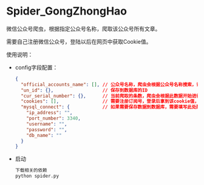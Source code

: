 # Spider_GongZhongHao
微信公众号爬虫，根据指定公众号名称，爬取该公众号所有文章。

需要自己注册微信公众号，登陆以后在网页中获取Cookie值。



使用说明：

- config字段配置：

  ```json
  {
    "official_accounts_name": [], // 公众号名称，爬虫会根据公众号名称搜索，请保证精确
    "un_id": {},                  // 保存到数据库的ID
    "cur_serial_number": {},      // 当前爬取的条数，爬虫会根据此数据开始进行爬取，中途会持续更新该字段
    "cookies": [],                // 需要注册订阅号，登录后拿到该cookie值，建议存储多个
    "mysql_connect": {            // 如果需要保存数据到数据库，需要填写此处配置
      "ip_address": "",
      "port_number": 3340,
      "username": "",
      "password": "",
      "db_name": ""
    }
  }
  ```

- 启动

  ```python
  下载相关的依赖
  python spider.py
  ```

  


